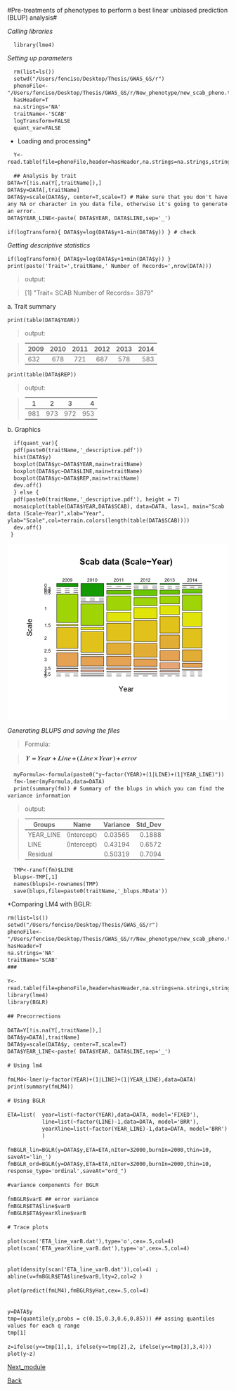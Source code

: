 #Pre-treatments of phenotypes to perform a best linear unbiased prediction (BLUP) analysis#

*Calling libraries*

```{r}
  library(lme4)
```

*Setting up parameters*

```{r}
  rm(list=ls())
  setwd("/Users/fenciso/Desktop/Thesis/GWAS_GS/r")
  phenoFile<-"/Users/fenciso/Desktop/Thesis/GWAS_GS/r/New_phenotype/new_scab_pheno.txt"
  hasHeader=T
  na.strings='NA'
  traitName<-'SCAB'
  logTransform=FALSE
  quant_var=FALSE
```

* Loading and processing*

```{r}
  Y<-read.table(file=phenoFile,header=hasHeader,na.strings=na.strings,stringsAsFactors=F)

  ## Analysis by trait
DATA=Y[!is.na(Y[,traitName]),]
DATA$y=DATA[,traitName]
DATA$y=scale(DATA$y, center=T,scale=T) # Make sure that you don't have any NA or character in you data file, otherwise it's going to generate an error.
DATA$YEAR_LINE<-paste( DATA$YEAR, DATA$LINE,sep='_') 

if(logTransform){ DATA$y=log(DATA$y+1-min(DATA$y)) } # check

```

*Getting descriptive statistics*

```{r} 
if(logTransform){ DATA$y=log(DATA$y+1+min(DATA$y)) }
print(paste('Trait=',traitName,' Number of Records=',nrow(DATA)))
```
>output:

>[1] "Trait= SCAB  Number of Records= 3879"

a. Trait summary
```{r}
print(table(DATA$YEAR))
```
>output:

>| 2009 | 2010 | 2011 | 2012 | 2013 | 2014 |
>| ---- |:----:|:----:|:----:|:----:|-----:|
>| 632  | 678  | 721  | 687  | 578  | 583  |

```{r}
print(table(DATA$REP))
```
>output:

>|  1  |  2  |  3  |  4  |
>| --- |:---:|:---:|----:|
>| 981 | 973 | 972 | 953 |

b. Graphics

```{r}
  if(quant_var){
  pdf(paste0(traitName,'_descriptive.pdf'))
  hist(DATA$y)
  boxplot(DATA$yc~DATA$YEAR,main=traitName)
  boxplot(DATA$yc~DATA$LINE,main=traitName)
  boxplot(DATA$yc~DATA$REP,main=traitName)
  dev.off()
  } else {
  pdf(paste0(traitName,'_descriptive.pdf'), height = 7)
  mosaicplot(table(DATA$YEAR,DATA$SCAB), data=DATA, las=1, main="Scab data (Scale~Year)",xlab="Year", ylab="Scale",col=terrain.colors(length(table(DATA$SCAB))))
  dev.off()
 }
 ```
![ScreenShot](https://github.com/fenciso13/GWAS_and_GS/blob/master/pdf/Scab_plot.png)

*Generating BLUPS and saving the files*

>Formula:

> <img src="https://github.com/fenciso13/GWAS_and_GS/blob/master/pdf/ecuation.jpg" width="259" height="21.5" />

```{r}
  myFormula<-formula(paste0("y~factor(YEAR)+(1|LINE)+(1|YEAR_LINE)"))
  fm<-lmer(myFormula,data=DATA)  
  print(summary(fm)) # Summary of the blups in which you can find the variance information
```
>output:

>| Groups        | Name          |  Variance |  Std_Dev |
>| ------------- |:-------------:|:---------:|---------:|
>| YEAR_LINE     | (Intercept)   |   0.03565 |   0.1888 |
>| LINE          | (Intercept)   |   0.43194 |   0.6572 |
>| Residual      |               |   0.50319 |   0.7094 |

```{r}
  TMP<-ranef(fm)$LINE
  blups<-TMP[,1]
  names(blups)<-rownames(TMP)
  save(blups,file=paste0(traitName,'_blups.RData'))
 ``` 
*Comparing LM4 with BGLR:
```{r}
rm(list=ls())
setwd("/Users/fenciso/Desktop/Thesis/GWAS_GS/r")
phenoFile<-"/Users/fenciso/Desktop/Thesis/GWAS_GS/r/New_phenotype/new_scab_pheno.txt"
hasHeader=T
na.strings='NA'
traitName='SCAB'
###

Y<-read.table(file=phenoFile,header=hasHeader,na.strings=na.strings,stringsAsFactors=F)
library(lme4)
library(BGLR)

## Precorrections

DATA=Y[!is.na(Y[,traitName]),]
DATA$y=DATA[,traitName]
DATA$y=scale(DATA$y, center=T,scale=T)
DATA$YEAR_LINE<-paste( DATA$YEAR, DATA$LINE,sep='_')

# Using lm4

fmLM4<-lmer(y~factor(YEAR)+(1|LINE)+(1|YEAR_LINE),data=DATA) 
print(summary(fmLM4))

# Using BGLR

ETA=list(  year=list(~factor(YEAR),data=DATA, model='FIXED'),
           line=list(~factor(LINE)-1,data=DATA, model='BRR'),
           yearXline=list(~factor(YEAR_LINE)-1,data=DATA, model='BRR') 
           )

fmBGLR_lin=BGLR(y=DATA$y,ETA=ETA,nIter=32000,burnIn=2000,thin=10, saveAt='lin_')
fmBGLR_ord=BGLR(y=DATA$y,ETA=ETA,nIter=32000,burnIn=2000,thin=10, response_type='ordinal',saveAt="ord_")

#variance components for BGLR

fmBGLR$varE ## error variance 
fmBGLR$ETA$line$varB
fmBGLR$ETA$yearXline$varB

# Trace plots

plot(scan('ETA_line_varB.dat'),type='o',cex=.5,col=4)
plot(scan('ETA_yearXline_varB.dat'),type='o',cex=.5,col=4)


plot(density(scan('ETA_line_varB.dat')),col=4) ; abline(v=fmBGLR$ETA$line$varB,lty=2,col=2 )

plot(predict(fmLM4),fmBGLR$yHat,cex=.5,col=4)


y=DATA$y
tmp=(quantile(y,probs = c(0.15,0.3,0.6,0.85))) ## assing quantiles values for each q range
tmp[1]

z=ifelse(y<=tmp[1],1, ifelse(y<=tmp[2],2, ifelse(y<=tmp[3],3,4)))
plot(y~z) 
```
[Next_module](https://github.com/fenciso13/GWAS_and_GS/blob/master/modules/4.%20Merging%20Geno%26Pheno%20files.md)

[Back](https://github.com/fenciso13/GWAS_and_GS)
